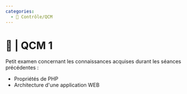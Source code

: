 ```yaml
---
categories:
  - 📝 Contrôle/QCM
---
```


# 📝 | QCM 1

Petit examen concernant les connaissances acquises durant les séances précédentes :
- Propriétés de PHP
- Architecture d'une application WEB